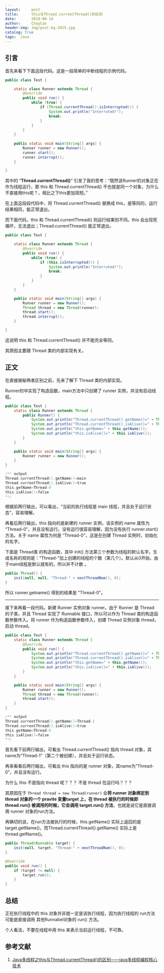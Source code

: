 ```yaml
---
layout:     post
title:      this与Thread.currentThread()的区别
date:       2018-06-14
author:     ChayCao
header-img: img/post-bg-2015.jpg 
catalog: true
tags:  Java          
---
```



## 引言

首先来看下下面这段代码。这是一段简单的中断线程的示例代码。

```java
public class Test {

    static class Runner extends Thread {
        @Override
        public void run() {
            while (true) {
                if (Thread.currentThread().isInterrupted()) {
                    System.out.println("Interruted!");
                    break;
                }
            }
        }
    }
    
    public static void main(String[] args) {
        Runner runner = new Runner();
        runner.start();
        runner.interrupt();
    }

}
```

其中的 “**Thread.currentThread()**” 引发了我的思考：“既然该Runner的对象正在作为线程运行，那 this 和 Thread.currentThread() 不也就是同一个对象，为什么不直接用this呢？，相比之下this更加简短。”

在上面这段段代码中，将 Thread.currentThread() 替换成 this，是等同的，运行结果相同，能正常退出。

而下面代码，this 和 Thread.currentThread() 则运行结果则不同。this 会出现死循环，无法退出；Thread.currentThread() 能正常退出。

```java
public class Test {

    static class Runner extends Thread {
        @Override
        public void run() {
            while (true) {
                if (this.isInterrupted()) {
                    System.out.println("Interruted!");
                    break;
                }
            }
        }
    }

    public static void main(String[] args) {
        Runner runner = new Runner();
        Thread thread = new Thread(runner);
        thread.start();
        thread.interrupt();
    }

}
```

这说明 this 和 Thread.currentThread() 并不能完全等同。

其原因主要跟 Thread 类的内部实现有关。



## 正文 

在直接揭秘两者区别之前，先来了解下 Thread 类的内部实现。

Runner的中实现了构造函数，main方法中只创建了 runner 实例，并没有启动线程。

```java
public class Test {
    static class Runner extends Thread {
        public Runner() {
            System.out.println("Thread.currentThread().getName()=" + Thread.currentThread().getName());
            System.out.println("Thread.currentThread().isAlive()=" + Thread.currentThread().isAlive());
            System.out.println("this.getName=" + this.getName());
            System.out.println("this.isAlive()=" + this.isAlive());
        }
    }

    public static void main(String[] args) {
        Runner runner = new Runner();
    }
}

/** output
Thread.currentThread().getName()=main
Thread.currentThread().isAlive()=true
this.getName=Thread-0
this.isAlive()=false
**/
```

根据前两行输出，可以看出，“当前的执行线程是 main 线程，并且处于运行状态”，容易理解。

再看后两行输出，this 指向的是新建的 runner 实例，该实例的 name 属性为 “Thread-0”，并且没有运行。没有运行很容易理解，因为没有执行 runner.start() 方法。关于 name 属性为何是 “Thread-0”，这是在创建 Thread 实例时，初始化的名字。

下面是 Thread类 的构造函数，其中 init() 方法第三个参数为线程的默认名字。生成名称的规则是：“Thread-”加上创建的线程的个数（第几个）。默认从0开始，由于main线程是默认就有的，所以并不计数 。

```java
public Thread() {
    init(null, null, "Thread-" + nextThreadNum(), 0);
}
```

所以 runner.getname() 得到的结果是 "Thread-0"。

---

接下来再看一段代码。新建 Runner 实例对象 runner。由于 Runner 是 Thread 的子类，并且 Thread 实现了 Runnable 接口，所以可以作为 Thread 类的构造函数参数传入。将 runner 作为构造函数参数传入，创建 Thread 实例对象 thread，启动 thread。

```java
public class Test {
    static class Runner extends Thread {
        @Override
        public void run() {
            System.out.println("Thread.currentThread().getName()=" + Thread.currentThread().getName());
            System.out.println("Thread.currentThread().isAlive()=" + Thread.currentThread().isAlive());
            System.out.println("this.getName=" + this.getName());
            System.out.println("this.isAlive()=" + this.isAlive());
        }
    }

    public static void main(String[] args) {
        Runner runner = new Runner();
        Thread thread = new Thread(runner);
        thread.start();
    }
}

/** output
Thread.currentThread().getName()=Thread-1
Thread.currentThread().isAlive()=true
this.getName=Thread-0
this.isAlive()=false
**/
```

首先看下前两行输出，可看出 Thread.currentThread() 指向 thread 对象，其name为“Thread-1”（第二个被创建），并且处于运行状态。

再来看看后两行输出，可看出 this 指向的是 runner 对象，其name为“Thread-0”，并且没有运行。

为什么 this 不是指向 thread 呢？？？ 不是 thread 在运行吗？？？

其原因在于 ```Thread thread = new Thread(runner)``` 会**将 runner 对象绑定到 thread 对象的一个 pravite 变量target 上，在 thread 被执行的时候即 thread.run() 被调用的时候，它会调用 target.run() 方法**，也就是说它是直接调用 runner 对象的run方法。

再确切的说，在run方法被执行的时候，this.getName() 实际上返回的是 target.getName()，而Thread.currentThread().getName() 实际上是 thread.getName()。


```java
public Thread(Runnable target) {
    init(null, target, "Thread-" + nextThreadNum(), 0);
}

@Override
public void run() {
    if (target != null) {
        target.run();
    }
}
```



## 总结

正在执行线程中的 this 对象并非就一定是该执行线程，因为执行线程的 run方法 可能是直接调用 其他Runnabel对象的 run() 方法。

个人看法，不要在线程中用 this 来表示当前运行线程，不可靠。



## 参考文献

1. [Java多线程之this与Thread.currentThread()的区别——java多线程编程核心技术](https://www.cnblogs.com/huangyichun/p/6071625.html)